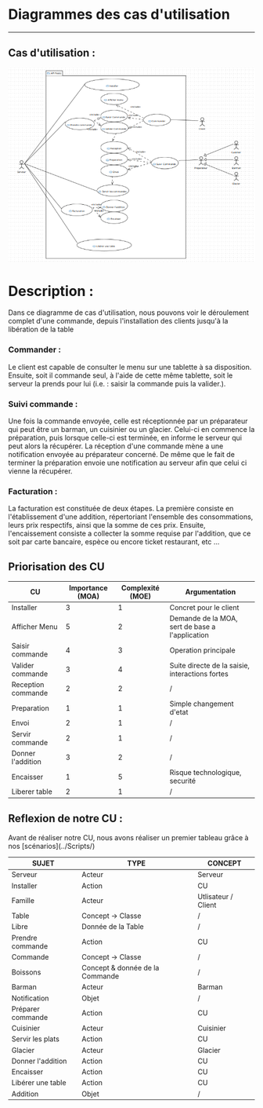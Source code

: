 Diagrammes des cas d'utilisation
==========
---
## Cas d'utilisation :

![](./Diagrammes/CU_V1.png)

Description :
=============

<p>Dans ce diagramme de cas d'utilisation, nous pouvons voir le déroulement complet d'une commande, depuis l'installation des clients jusqu'à la libération de la table</p>

### Commander :
<p>
Le client est capable de consulter le menu sur une tablette à sa disposition.  
Ensuite, soit il commande seul, à l'aide de cette même tablette, soit le serveur la prends pour lui (i.e. : saisir la commande puis la valider.).  
</p>

### Suivi commande :
<p>
Une fois la commande envoyée, celle est réceptionnée par un préparateur qui peut être un barman, un cuisinier ou un glacier.
Celui-ci en commence la préparation, puis lorsque celle-ci est
terminée, en informe le serveur qui peut alors la récupérer.
La réception d'une commande mène a une notification envoyée au préparateur concerné. De même que le fait de terminer la préparation envoie une notification au serveur afin que celui ci vienne la récupérer.
</p>

### Facturation :
<p>
La facturation est constituée de deux étapes.
La première consiste en l'établissement d'une addition, répertoriant l'ensemble des consommations, leurs prix respectifs, ainsi que la somme de ces prix.  
Ensuite, l'encaissement consiste a collecter la somme requise par l'addition, que ce soit par carte bancaire, espèce ou encore ticket restaurant, etc ...
</p>

## Priorisation des CU
|          CU       | Importance (MOA)| Complexité (MOE)| Argumentation |
|-------------------|-----------------|-----------------|---------------|  
| Installer         | 3  | 1 | Concret pour le client|               
| Afficher Menu | 5 | 2 | Demande de la MOA, sert de base a l'application|               
| Saisir commande | 4 | 3 | Operation principale |            
| Valider commande | 3 | 4 | Suite directe de la saisie, interactions fortes |            
| Reception commande| 2 | 2 | / |            
| Preparation | 1 | 1 | Simple changement d'etat |            
| Envoi | 2 | 1 | / |            
| Servir commande | 2 | 1 | / |            
| Donner l'addition | 3 | 2 | / |            
| Encaisser | 1 | 5 | Risque technologique, securité |            
| Liberer table | 2 | 1 | / |  

## Reflexion de notre CU :

<p>
Avant de réaliser notre CU, nous avons réaliser un premier tableau grâce à nos [scénarios](../Scripts/)
</p>

|SUJET |TYPE |CONCEPT |
|--------|------|-------------|  
|Serveur |Acteur |Serveur |
|Installer |Action |CU |
|Famille |Acteur |Utlisateur / Client |
|Table |Concept -> Classe | / |
|Libre |Donnée de la Table | / |
|Prendre commande |Action |CU |
|Commande |Concept -> Classe | / |
|Boissons |Concept & donnée de la Commande | / |
|Barman |Acteur |Barman |
|Notification |Objet | / |
|Préparer commande |Action |CU |
|Cuisinier |Acteur |Cuisinier |
|Servir les plats |Action |CU |
|Glacier |Acteur |Glacier |
|Donner l'addition |Action |CU |
|Encaisser |Action |CU |
|Libérer une table |Action |CU |
|Addition |Objet | / |
